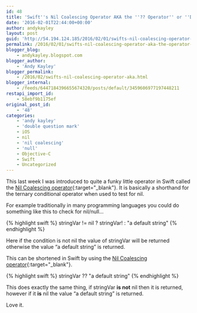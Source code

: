 ```yaml
---
id: 48
title: 'Swift''s Nil Coalescing Operator AKA the ''?? Operator'' or ''Double Question Mark Operator'''
date: '2016-02-01T22:44:00+00:00'
author: andykayley
layout: post
guid: 'http://54.194.124.185/2016/02/01/swifts-nil-coalescing-operator-aka-the-operator-or-double-question-mark-operator/'
permalink: /2016/02/01/swifts-nil-coalescing-operator-aka-the-operator-or-double-question-mark-operator/
blogger_blog:
    - andykayley.blogspot.com
blogger_author:
    - 'Andy Kayley'
blogger_permalink:
    - /2016/02/swifts-nil-coalescing-operator-aka.html
blogger_internal:
    - /feeds/6447184396655674320/posts/default/3459606977197448211
restapi_import_id:
    - 58ebf9b1175ef
original_post_id:
    - '48'
categories:
    - 'andy kayley'
    - 'double question mark'
    - iOS
    - nil
    - 'nil coalescing'
    - 'null'
    - Objective-C
    - Swift
    - Uncategorized
---
```


This last week I was introduced to quite a funky little operator in Swift called the [Nil Coalescing operator](https://docs.swift.org/swift-book/documentation/the-swift-programming-language/basicoperators/#Nil-Coalescing-Operator){:target="_blank"}. It is basically a shorthand for the ternary conditional operator when used to test for nil.

For example traditionally in many programming languages you could do something like this to check for nil/null…

{% highlight swift %}
stringVar != nil ? stringVar! : "a default string"
{% endhighlight %}

Here if the condition is not nil the value of stringVar will be returned otherwise the value “a default string” is returned.

This can be shortened in Swift by using the [Nil Coalescing operator](https://docs.swift.org/swift-book/documentation/the-swift-programming-language/basicoperators/#Nil-Coalescing-Operator){:target="_blank"}.

{% highlight swift %}
stringVar ?? "a default string"
{% endhighlight %}

This does exactly the same thing, if stringVar **is not** nil then it is returned, however if it **is** nil the value “a default string” is returned.

Love it.
